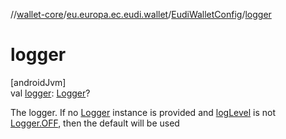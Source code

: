 //[wallet-core](../../../index.md)/[eu.europa.ec.eudi.wallet](../index.md)/[EudiWalletConfig](index.md)/[logger](logger.md)

# logger

[androidJvm]\
val [logger](logger.md): [Logger](../../eu.europa.ec.eudi.wallet.logging/-logger/index.md)?

The logger. If no [Logger](../../eu.europa.ec.eudi.wallet.logging/-logger/index.md) instance is provided and [logLevel](log-level.md) is not [Logger.OFF](../../eu.europa.ec.eudi.wallet.logging/-logger/-companion/-o-f-f.md), then the default will be used
